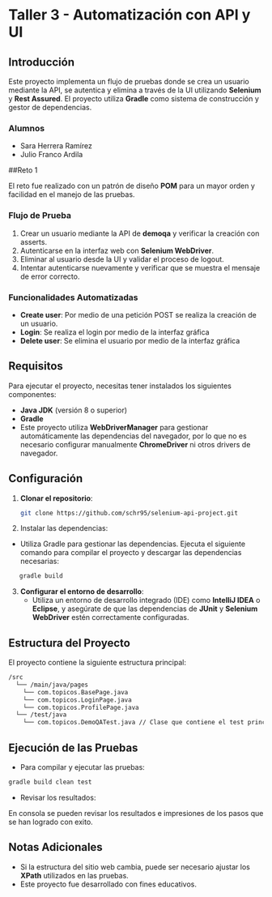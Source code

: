 # Taller 3 - Automatización con API y UI

## Introducción
Este proyecto implementa un flujo de pruebas donde se crea un usuario mediante la API, se autentica y elimina a través de la UI utilizando **Selenium** y **Rest Assured**. El proyecto utiliza **Gradle** como sistema de construcción y gestor de dependencias.

### Alumnos

- Sara Herrera Ramírez
- Julio Franco Ardila

##Reto 1

El reto fue realizado con un patrón de diseño **POM** para un mayor orden y facilidad en el manejo de las pruebas.
### Flujo de Prueba
1. Crear un usuario mediante la API de **demoqa** y verificar la creación con asserts.
2. Autenticarse en la interfaz web con **Selenium WebDriver**.
3. Eliminar al usuario desde la UI y validar el proceso de logout.
4. Intentar autenticarse nuevamente y verificar que se muestra el mensaje de error correcto.

### Funcionalidades Automatizadas

- **Create user**: Por medio de una petición POST se realiza la creación de un usuario.
- **Login**: Se realiza el login por medio de la interfaz gráfica
- **Delete user**: Se elimina el usuario por medio de la interfaz gráfica

## Requisitos

Para ejecutar el proyecto, necesitas tener instalados los siguientes componentes:

- **Java JDK** (versión 8 o superior)
- **Gradle**
- Este proyecto utiliza **WebDriverManager** para gestionar automáticamente las dependencias del navegador, por lo que no es necesario configurar manualmente **ChromeDriver** ni otros drivers de navegador.


## Configuración

1. **Clonar el repositorio**:

   ```bash
   git clone https://github.com/schr95/selenium-api-project.git
   ```
2. Instalar las dependencias:

- Utiliza Gradle para gestionar las dependencias. Ejecuta el siguiente comando para compilar el proyecto y descargar las dependencias necesarias:

```bash
   gradle build
   ```

3. **Configurar el entorno de desarrollo**:
   - Utiliza un entorno de desarrollo integrado (IDE) como **IntelliJ IDEA** o **Eclipse**, y asegúrate de que las dependencias de **JUnit** y **Selenium WebDriver** estén correctamente configuradas.

## Estructura del Proyecto

El proyecto contiene la siguiente estructura principal:

```bash
/src
  └── /main/java/pages
    └── com.topicos.BasePage.java 
    └── com.topicos.LoginPage.java
    └── com.topicos.ProfilePage.java
  └── /test/java
    └── com.topicos.DemoQATest.java // Clase que contiene el test principal a evaluar
```

## Ejecución de las Pruebas

- Para compilar y ejecutar las pruebas:

```bash
gradle build clean test
```

- Revisar los resultados:

En consola se pueden revisar los resultados e impresiones de los pasos que se han logrado con exito.

## Notas Adicionales

- Si la estructura del sitio web cambia, puede ser necesario ajustar los **XPath** utilizados en las pruebas.
- Este proyecto fue desarrollado con fines educativos.

